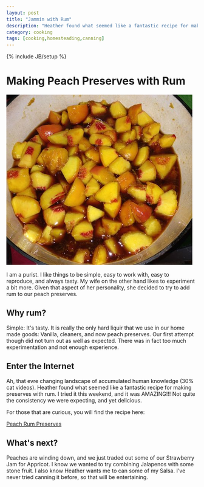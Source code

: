 ```yaml
---
layout: post
title: "Jammin with Rum"
description: "Heather found what seemed like a fantastic recipe for making preserves with rum.  I tried it this weekend, and it was AMAZING!!!"
category: cooking
tags: [cooking,homesteading,canning]
---
```

{% include JB/setup %}

# Making Peach Preserves with Rum

![peach rum preserves](/assets/images/peach_rum.jpg)

I am a purist.  I like things to be simple, easy to work with, easy to reproduce, and always tasty.  My wife on the other hand likes to experiment a bit more.  Given that aspect of her personality, she decided to try to add rum to our peach preserves.

## Why rum?

Simple: It's tasty.  It is really the only hard liquir that we use in our home made goods: Vanilla, cleaners, and now peach preserves.  Our first attempt though did not turn out as well as expected.  There was in fact too much experimentation and not enough experience.

## Enter the Internet

Ah, that evre changing landscape of accumulated human knowledge (30% cat videos).  Heather found what seemed like a fantastic recipe for making preserves with rum.  I tried it this weekend, and it was AMAZING!!!  Not quite the consistency we were expecting, and yet delicious.

For those that are curious, you will find the recipe here:

[Peach Rum Preserves](http://www.food.com/recipe/peach-rum-preserves-t-r-l-166826)

## What's next?

Peaches are winding down, and we just traded out some of our Strawberry Jam for Appricot.  I know we wanted to try combining Jalapenos with some stone fruit.  I also know Heather wants me to can some of my Salsa.  I've never tried canning it before, so that will be entertaining.
